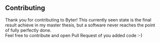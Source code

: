 ## Contributing

Thank you for contributing to Byter! This currently seen state is the final result achieve in my master thesis, but a software never reaches the point of fully perfectly done.    
Feel free to contribute and open Pull Request of you added code :-)
